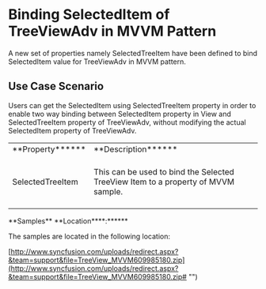 # Binding SelectedItem of TreeViewAdv in MVVM Pattern

A new set of properties namely SelectedTreeItem have been defined to bind SelectedItem value for TreeViewAdv in MVVM pattern.

## Use Case Scenario

Users can get the SelectedItem using SelectedTreeItem property in order to enable two way binding between SelectedItem property in View and SelectedTreeItem property of TreeViewAdv, without modifying the actual SelectedItem property of TreeViewAdv.

<table>
<tr>
<td>
**Property******<br/><br/></td><td>
**Description******<br/><br/></td></tr>
<tr>
<td>
SelectedTreeItem<br/><br/></td><td>
This can be used to bind the Selected TreeView Item to a property of MVVM sample.<br/><br/></td></tr>
</table>
**Samples** **Location****:******

The samples are located in the following location:

[http://www.syncfusion.com/uploads/redirect.aspx?&team=support&file=TreeView_MVVM609985180.zip](http://www.syncfusion.com/uploads/redirect.aspx?&team=support&file=TreeView_MVVM609985180.zip# "")

